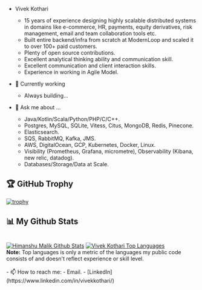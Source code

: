 
- Vivek Kothari
  - 15 years of experience designing highly scalable distributed systems in domains like e-commerce, HR, payments, equity derivatives, risk management, email and team collaboration tools etc.
  - Built entire backend/infra from scratch at ModernLoop and scaled it to over 100+ paid customers.
  - Plenty of open source contributions.
  - Excellent analytical thinking ability and communication skill.
  - Excellent communication and client interaction skills.
  - Experience in working in Agile Model.

- 🌱 Currently working
  - Always building...

- 💬 Ask me about ...
  - Java/Kotlin/Scala/Python/PHP/C/C++.
  - Postgres, MySQL, SQLite, Vitess, Citus, MongoDB, Redis, Pinecone.
  - Elasticsearch.
  - SQS, RabbitMQ, Kafka, JMS.
  - AWS, DigitalOcean, GCP, Kubernetes, Docker, Linux.
  - Visibility (Prometheus, Grafana, micrometre), Observability (Kibana, new relic, datadog).
  - Databases/Storage/Data at Scale.

 <!-- <img src = "https://github-readme-stats.vercel.app/api?username=jsm-28415&&show_icons=true&title_color=ffffff&icon_color=bb2acf&text_color=daf7dc&bg_color=151515"> -->

## 🏆 GitHub Trophy
[![trophy](https://github-profile-trophy.vercel.app/?username=vivekkothari&column=8)](https://github-profile-trophy.vercel.app/?username=vivekkothari)

## 📊 My Github Stats

  <br/>
    <a href="https://github.com/hi-malik/github-readme-stats"><img alt="Himanshu Malik Github Stats" src="https://github-readme-stats.vercel.app/api?username=vivekkothari&show_icons=true&count_private=true&theme=react&hide_border=true&bg_color=0D1117" /></a>
  <a href="https://github.com/hi-malik/github-readme-stats"><img alt="Vivek Kothari Top Languages" src="https://github-readme-stats.vercel.app/api/top-langs/?username=vivekkothari&langs_count=8&count_private=true&layout=compact&theme=react&hide_border=true&bg_color=0D1117" /></a>
  <br/>
  <b>Note:</b> Top languages is only a metric of the languages my public code consists of and doesn't reflect experience or skill level.


<br/>
<br/>
- 📫 How to reach me:
  - Email.
  - [LinkedIn](https://www.linkedin.com/in/vivekkothari/)
